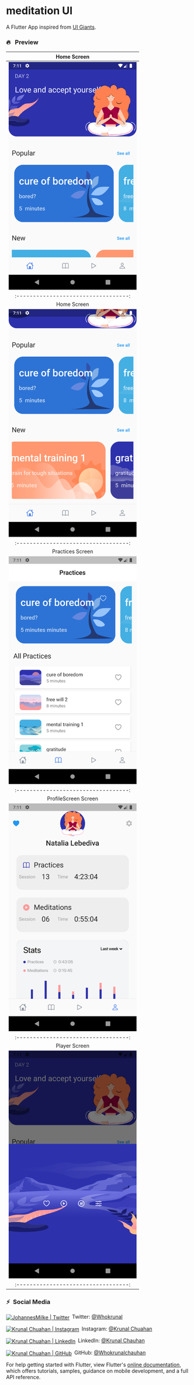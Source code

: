 # meditation UI

A Flutter App inspired from [UI Giants](https://www.uplabs.com/posts/meditation-ios-app).

### 🔥&ensp; Preview
|              Home Screen             | 
| :----------------------------------: |
|<img src="screenshots/HomeScreen.png" width="350" ></a><br>|
| :----------------------------------: |
|              Home Screen             |
|<img src="screenshots/HomeScreen2.png" width="350"></a><br>|
| :----------------------------------: |
|              Practices Screen             |
|<img src="screenshots/Practices.png" width="350"></a><br>|
| :----------------------------------: |
|              ProfileScreen Screen    |         |
|<img src="screenshots/profile.png" width="350"></a><br>|
| :----------------------------------: |
|              Player Screen           |
|<img src="screenshots/player.png" width="350"></a><br>|
| :----------------------------------: |





### ⚡&ensp;Social Media


[<img align="center" alt="JohannesMilke | Twitter" width="28px" src="https://firebasestorage.googleapis.com/v0/b/web-johannesmilke.appspot.com/o/other%2Fsocial%2Ftwitter.png?alt=media" />](https://twitter.com/Whokrunal)&ensp;Twitter: [@Whokrunal](hhttps://twitter.com/Whokrunal "Twitter Krunal Chuahan")

[<img align="center" alt="Krunal Chuahan | Instagram" width="28px" src="https://firebasestorage.googleapis.com/v0/b/web-johannesmilke.appspot.com/o/other%2Fsocial%2Finstagram.png?alt=media" />](https://instagram.com/kruuunaaal)&ensp;Instagram: [@Krunal Chuahan](https://instagram.com/kruuunaaal "Instagram Krunal Chuahan")



[<img align="center" alt="Krunal Chuahan | LinkedIn" width="28px" src="https://firebasestorage.googleapis.com/v0/b/web-johannesmilke.appspot.com/o/other%2Fsocial%2Flinkedin.png?alt=media" />](https://linkedin.com/in/krunalchuahan)&ensp;LinkedIn: [@Krunal Chauhan](https://www.linkedin.com/in/krunalchauhan/ "LinkedIn Krunal Chauhan")

[<img align="center" alt="Krunal Chuahan | GitHub" width="28px" src="https://firebasestorage.googleapis.com/v0/b/web-johannesmilke.appspot.com/o/other%2Fsocial%2Fgithub.png?alt=media" />](https://github.com/JohannesMilke)&ensp;GitHub: [@Whokrunalchauhan](https://github.com/Whokrunalchauhan "GitHub Krunal Chauhan")


For help getting started with Flutter, view Flutter's
[online documentation](https://flutter.dev/docs), which offers tutorials,
samples, guidance on mobile development, and a full API reference.
